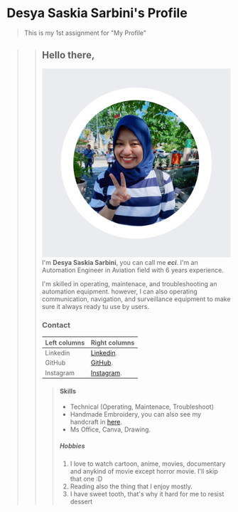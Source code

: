 # Desya Saskia Sarbini's Profile
> This is my 1st assignment for "My Profile"

>> ## Hello there,
>>![Alt text](Assets/chi.png)
>>I'm **Desya Saskia Sarbini**, you can call me ***eci***. I'm an Automation Engineer in Aviation field with 6  years experience. 
>>
>>I'm skilled in operating, maintenace, and troubleshooting an automation equipment. however, I can also operating communication, navigation, and surveillance equipment to make sure it always ready tu use by users.
>>
>> ### Contact 
>>| Left columns  | Right columns                                                       |
>>| ------------- |---------------------------------------------------------------------|
>>| Linkedin      | [Linkedin](https://www.linkedin.com/in/desya-sarbini).              |
>>| GitHub        | [GitHub](https://github.com/desyasarbini).                          |
>>| Instagram     | [Instagram](https://www.instagram.com/deesyaaaaasarbiniiiii_/).     |
>>
>>> #### Skills
>>> - Technical (Operating, Maintenace, Troubleshoot)
>>> - Handmade Embroidery, you can also see my handcraft in [here](https://www.instagram.com/aerigom_/).  
>>> - Ms Office, Canva, Drawing.
>>>
>>> ##### Hobbies
>>> 1. I love to watch cartoon, anime, movies, documentary and  anykind of movie except horror movie. I'll skip that one :D
>>> 2. Reading also the thing that I enjoy mostly.
>>> 3. I have sweet tooth, that's why it hard for me to resist dessert 
>>>






